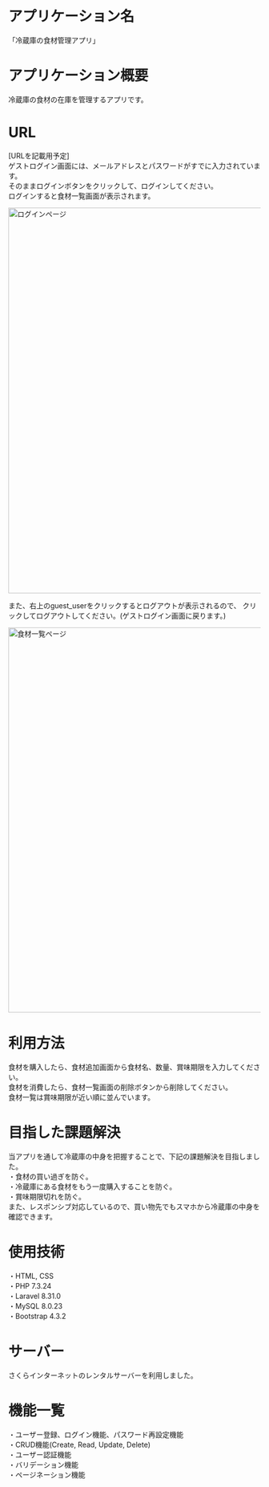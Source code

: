 # アプリケーション名
「冷蔵庫の食材管理アプリ」

# アプリケーション概要
冷蔵庫の食材の在庫を管理するアプリです。

# URL
[URLを記載用予定]  
ゲストログイン画面には、メールアドレスとパスワードがすでに入力されています。  
そのままログインボタンをクリックして、ログインしてください。  
ログインすると食材一覧画面が表示されます。  

<img width="768" alt="ログインページ" src="https://user-images.githubusercontent.com/65486264/111150425-6c813c00-85d1-11eb-88e3-585f2cce00c5.png">

また、右上のguest_userをクリックするとログアウトが表示されるので、
クリックしてログアウトしてください。(ゲストログイン画面に戻ります。)  

<img width="767" alt="食材一覧ページ" src="https://user-images.githubusercontent.com/65486264/111150587-9dfa0780-85d1-11eb-9c9c-517614da5563.png">

# 利用方法
食材を購入したら、食材追加画面から食材名、数量、賞味期限を入力してください。  
食材を消費したら、食材一覧画面の削除ボタンから削除してください。  
食材一覧は賞味期限が近い順に並んでいます。

# 目指した課題解決
当アプリを通して冷蔵庫の中身を把握することで、下記の課題解決を目指しました。  
・食材の買い過ぎを防ぐ。  
・冷蔵庫にある食材をもう一度購入することを防ぐ。  
・賞味期限切れを防ぐ。  
また、レスポンシブ対応しているので、買い物先でもスマホから冷蔵庫の中身を確認できます。

# 使用技術
・HTML, CSS  
・PHP 7.3.24  
・Laravel 8.31.0  
・MySQL 8.0.23  
・Bootstrap 4.3.2

# サーバー
さくらインターネットのレンタルサーバーを利用しました。

# 機能一覧
・ユーザー登録、ログイン機能、パスワード再設定機能  
・CRUD機能(Create, Read, Update, Delete)  
・ユーザー認証機能  
・バリデーション機能  
・ページネーション機能

